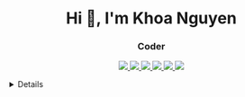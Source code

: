  
 <h1 align="center">Hi 👋, I'm Khoa Nguyen</h1>
<h3 align="center">Coder</h3>

<p align="center">
  <a href="http://github-profile-summary-cards.vercel.app/api/cards/profile-details?username=nguyen2109&theme=vue">
    <img src="http://github-profile-summary-cards.vercel.app/api/cards/profile-details?username=nguyen2109&theme=vue" />
  </a>
 
  <a href="http://github-profile-summary-cards.vercel.app/api/cards/productive-time?username=nguyen2109&theme=2077&utcOffset=7">
    <img src="http://github-profile-summary-cards.vercel.app/api/cards/productive-time?username=nguyen2109&theme=2077&utcOffset=7" />
  </a>
 
  <a href="http://github-profile-summary-cards.vercel.app/api/cards/stats?username=nguyen2109&theme=2077">
    <img src="http://github-profile-summary-cards.vercel.app/api/cards/stats?username=nguyen2109&theme=2077" />
  </a>
 
 <a href="https://github-readme-streak-stats.herokuapp.com/?user=nguyen2109&hide_border=true&card_width=350&theme=2077">
    <img src="https://github-readme-streak-stats.herokuapp.com/?user=nguyen2109&hide_border=true&card_width=350&theme=2077" />
  </a>
 
  <a href="https://github-readme-stats.vercel.app/api/top-langs/?username=nguyen2109&card_width=699&hide_border=true&theme=vue">
    <img src="https://github-readme-stats.vercel.app/api/top-langs/?username=nguyen2109&card_width=699&hide_border=true&theme=vue" />
  </a>
 
  <a href="https://github-readme-stats.vercel.app/api/wakatime?username=nguyen2109&card_width=699&hide_border=true&theme=vue">
    <img src="https://github-readme-stats.vercel.app/api/wakatime?username=nguyen2109&card_width=699&hide_border=true&theme=vue" />
  </a>
 
 
</p>

<details>
 
# My .prettierrc config :

First, install Prettier locally:

```sh
npm install --save-dev --save-exact prettier
```

Then, create an empty config file to let editors and other tools know you are using Prettier:

```sh
echo {}> .prettierrc.json
```

Now, format all files with Prettier :

```sh
npx prettier --write .
```

```sh
npx prettier --check .
```

## .prettierrc config :

```sh
{
  "tabWidth": 2,
  "printWidth": 80,
  "semi": true,
  "singleQuote": true,
  "trailingComma": "all"
}
```

# .gitignore config :

```sh
node_modules/
```

# .eslintrc.json config :

```sh
{
  "extends": ["airbnb", "prettier", "plugin:node/recommended"],
  "plugins": ["prettier"],
  "rules": {
    "prettier/prettier": "error",
    "spaced-comment": "off",
    "no-console": "warn",
    "consistent-return": "off",
    "func-names": "off",
    "object-shorthand": "off",
    "no-process-exit": "off",
    "no-param-reassign": "off",
    "no-return-await": "off",
    "no-underscore-dangle": "off",
    "class-methods-use-this": "off",
    "prefer-destructuring": ["error", { "object": true, "array": false }],
    "no-unused-vars": ["error", { "argsIgnorePattern": "req|res|next|val" }]
  }
}
```
</details>
